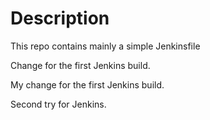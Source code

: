 # Description

This repo contains mainly a simple Jenkinsfile

Change for the first Jenkins build.

My change for the first Jenkins build.

Second try for Jenkins.
